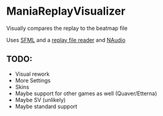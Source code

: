 # ManiaReplayVisualizer
Visually compares the replay to the beatmap file

Uses [SFML](https://www.sfml-dev.org/) and a [replay file reader](https://github.com/HoLLy-HaCKeR/osu-database-reader) and [NAudio](https://github.com/naudio/NAudio)

## TODO:
- Visual rework
- More Settings
- Skins
- Maybe support for other games as well (Quaver/Etterna)
- Maybe SV (unlikely)
- Maybe standard support
